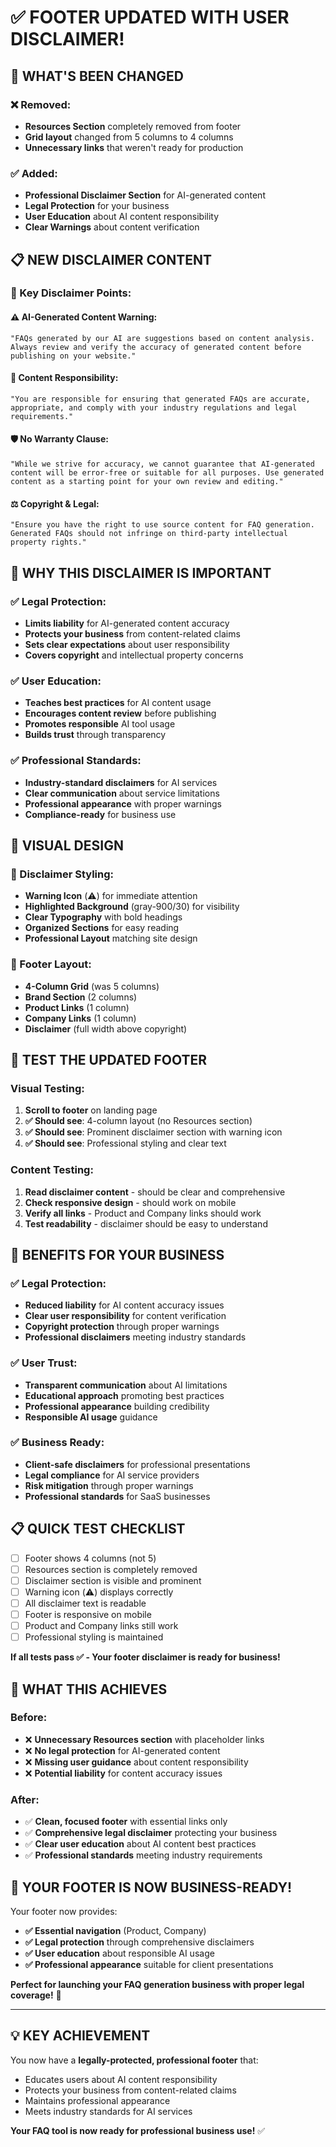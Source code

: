 # ✅ FOOTER UPDATED WITH USER DISCLAIMER!

## 🔧 **WHAT'S BEEN CHANGED**

### **❌ Removed:**
- **Resources Section** completely removed from footer
- **Grid layout** changed from 5 columns to 4 columns
- **Unnecessary links** that weren't ready for production

### **✅ Added:**
- **Professional Disclaimer Section** for AI-generated content
- **Legal Protection** for your business
- **User Education** about AI content responsibility
- **Clear Warnings** about content verification

## 📋 **NEW DISCLAIMER CONTENT**

### **🎯 Key Disclaimer Points:**

#### **⚠️ AI-Generated Content Warning:**
```
"FAQs generated by our AI are suggestions based on content analysis. 
Always review and verify the accuracy of generated content before 
publishing on your website."
```

#### **👤 Content Responsibility:**
```
"You are responsible for ensuring that generated FAQs are accurate, 
appropriate, and comply with your industry regulations and legal 
requirements."
```

#### **🛡️ No Warranty Clause:**
```
"While we strive for accuracy, we cannot guarantee that AI-generated 
content will be error-free or suitable for all purposes. Use generated 
content as a starting point for your own review and editing."
```

#### **⚖️ Copyright & Legal:**
```
"Ensure you have the right to use source content for FAQ generation. 
Generated FAQs should not infringe on third-party intellectual 
property rights."
```

## 🎯 **WHY THIS DISCLAIMER IS IMPORTANT**

### **✅ Legal Protection:**
- **Limits liability** for AI-generated content accuracy
- **Protects your business** from content-related claims
- **Sets clear expectations** about user responsibility
- **Covers copyright** and intellectual property concerns

### **✅ User Education:**
- **Teaches best practices** for AI content usage
- **Encourages content review** before publishing
- **Promotes responsible** AI tool usage
- **Builds trust** through transparency

### **✅ Professional Standards:**
- **Industry-standard disclaimers** for AI services
- **Clear communication** about service limitations
- **Professional appearance** with proper warnings
- **Compliance-ready** for business use

## 🎨 **VISUAL DESIGN**

### **📱 Disclaimer Styling:**
- **Warning Icon** (⚠️) for immediate attention
- **Highlighted Background** (gray-900/30) for visibility
- **Clear Typography** with bold headings
- **Organized Sections** for easy reading
- **Professional Layout** matching site design

### **📐 Footer Layout:**
- **4-Column Grid** (was 5 columns)
- **Brand Section** (2 columns)
- **Product Links** (1 column)
- **Company Links** (1 column)
- **Disclaimer** (full width above copyright)

## 🧪 **TEST THE UPDATED FOOTER**

### **Visual Testing:**
1. **Scroll to footer** on landing page
2. **✅ Should see**: 4-column layout (no Resources section)
3. **✅ Should see**: Prominent disclaimer section with warning icon
4. **✅ Should see**: Professional styling and clear text

### **Content Testing:**
1. **Read disclaimer content** - should be clear and comprehensive
2. **Check responsive design** - should work on mobile
3. **Verify all links** - Product and Company links should work
4. **Test readability** - disclaimer should be easy to understand

## 🎉 **BENEFITS FOR YOUR BUSINESS**

### **✅ Legal Protection:**
- **Reduced liability** for AI content accuracy issues
- **Clear user responsibility** for content verification
- **Copyright protection** through proper warnings
- **Professional disclaimers** meeting industry standards

### **✅ User Trust:**
- **Transparent communication** about AI limitations
- **Educational approach** promoting best practices
- **Professional appearance** building credibility
- **Responsible AI usage** guidance

### **✅ Business Ready:**
- **Client-safe disclaimers** for professional presentations
- **Legal compliance** for AI service providers
- **Risk mitigation** through proper warnings
- **Professional standards** for SaaS businesses

## 📋 **QUICK TEST CHECKLIST**

- [ ] Footer shows 4 columns (not 5)
- [ ] Resources section is completely removed
- [ ] Disclaimer section is visible and prominent
- [ ] Warning icon (⚠️) displays correctly
- [ ] All disclaimer text is readable
- [ ] Footer is responsive on mobile
- [ ] Product and Company links still work
- [ ] Professional styling is maintained

**If all tests pass ✅ - Your footer disclaimer is ready for business!**

## 🎯 **WHAT THIS ACHIEVES**

### **Before:**
- ❌ **Unnecessary Resources section** with placeholder links
- ❌ **No legal protection** for AI-generated content
- ❌ **Missing user guidance** about content responsibility
- ❌ **Potential liability** for content accuracy issues

### **After:**
- ✅ **Clean, focused footer** with essential links only
- ✅ **Comprehensive legal disclaimer** protecting your business
- ✅ **Clear user education** about AI content best practices
- ✅ **Professional standards** meeting industry requirements

## 🚀 **YOUR FOOTER IS NOW BUSINESS-READY!**

Your footer now provides:
- **✅ Essential navigation** (Product, Company)
- **✅ Legal protection** through comprehensive disclaimers
- **✅ User education** about responsible AI usage
- **✅ Professional appearance** suitable for client presentations

**Perfect for launching your FAQ generation business with proper legal coverage!** 🎯

---

## 💡 **KEY ACHIEVEMENT**

You now have a **legally-protected, professional footer** that:
- Educates users about AI content responsibility
- Protects your business from content-related claims
- Maintains professional appearance
- Meets industry standards for AI services

**Your FAQ tool is now ready for professional business use!** ✅
